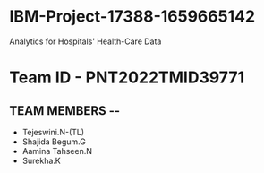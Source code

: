 # IBM-Project-17388-1659665142
Analytics for Hospitals' Health-Care Data

# Team ID - PNT2022TMID39771

## TEAM MEMBERS --

- Tejeswini.N-(TL)
- Shajida Begum.G
- Aamina Tahseen.N
- Surekha.K

